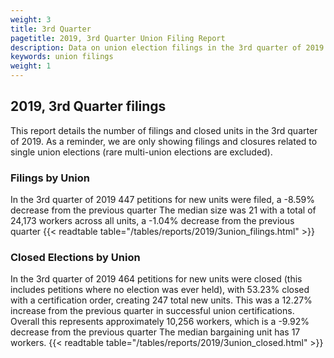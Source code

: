 ```yaml
---
weight: 3
title: 3rd Quarter
pagetitle: 2019, 3rd Quarter Union Filing Report
description: Data on union election filings in the 3rd quarter of 2019
keywords: union filings
weight: 1
---
```


## 2019, 3rd Quarter filings

This report details the number of filings and closed units in the 3rd quarter of 2019. As a reminder, we are only showing filings and closures related to single union elections (rare multi-union elections are excluded).

### Filings by Union
In the 3rd quarter of 2019 447 petitions for new units were filed, a -8.59% decrease from the previous quarter The median size was 21 with a total of 24,173 workers across all units, a -1.04% decrease from the previous quarter
{{< readtable table="/tables/reports/2019/3union_filings.html" >}}

### Closed Elections by Union
In the 3rd quarter of 2019 464 petitions for new units were closed (this includes petitions where no election was ever held), with 53.23% closed with a certification order, creating 247 total new units. This was a 12.27% increase from the previous quarter in successful union certifications. Overall this represents approximately 10,256 workers, which is a -9.92% decrease from the previous quarter The median bargaining unit has 17 workers.
{{< readtable table="/tables/reports/2019/3union_closed.html" >}}
